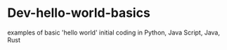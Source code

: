 # Dev-hello-world-basics
examples of basic 'hello world' initial coding in Python, Java Script, Java, Rust
